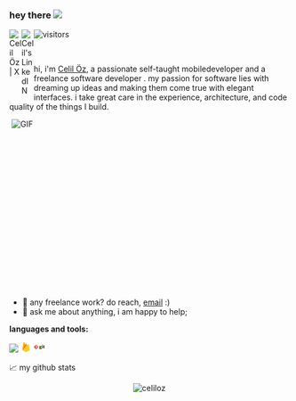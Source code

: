 ### hey there <img src="https://media.giphy.com/media/hvRJCLFzcasrR4ia7z/giphy.gif" width="25px">
<a href="https://twitter.com/celilz1">
  <img align="left" alt="Celil Öz | X" width="22px" src="https://abs.twimg.com/responsive-web/client-web/icon-ios.77d25eba.png" />
</a>
<a href="https://www.celil.dev">
  <img align="left" alt="" width="22px" src="https://celil.dev/images/favicon/favicon.ico" />
</a>
<a href="https://www.linkedin.com/in/celil-%C3%B6z-4b3815228/">
  <img align="left" alt="Celil's LinkedIN" width="22px" src="https://upload.wikimedia.org/wikipedia/commons/8/81/LinkedIn_icon.svg" />
</a>


![visitors](https://visitor-badge.laobi.icu/badge?page_id=celiloz.celiloz)

<br />

hi, i'm [Celil Öz](https://celil.dev/), a passionate self-taught mobiledeveloper and a freelance software developer  . my passion for software lies with dreaming up ideas and making them come true with elegant interfaces. i take great care in the experience, architecture, and code quality of the things I build.


  <img align="right" alt="GIF" src="https://github.com/abhisheknaiidu/abhisheknaiidu/blob/master/code.gif?raw=true" width="500" height="320" />
  
- 💼 any freelance work? do reach, [email](mailto:celiloz45@gmail.com) :)
- 💬 ask me about anything, i am happy to help;

**languages and tools:**  

<code><img height="20" src="https://raw.githubusercontent.com/danielcranney/readme-generator/main/public/icons/skills/kotlin-colored.svg"></code>
<code><img height="20" src="https://raw.githubusercontent.com/github/explore/80688e429a7d4ef2fca1e82350fe8e3517d3494d/topics/firebase/firebase.png"></code>
<code><img height="20" src="https://raw.githubusercontent.com/github/explore/80688e429a7d4ef2fca1e82350fe8e3517d3494d/topics/git/git.png"></code>




📈 my github stats

<p align="center"> <img src="https://github-readme-stats.vercel.app/api?username=celiloz&show_icons=true&theme=gotham" alt="celiloz" />




